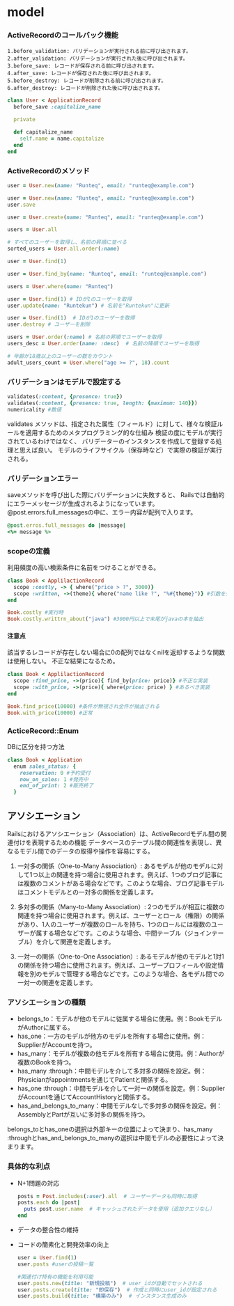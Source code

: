 # model

### ActiveRecordのコールバック機能

```
1.before_validation: バリデーションが実行される前に呼び出されます。
2.after_validation: バリデーションが実行された後に呼び出されます。
3.before_save: レコードが保存される前に呼び出されます。
4.after_save: レコードが保存された後に呼び出されます。
5.before_destroy: レコードが削除される前に呼び出されます。
6.after_destroy: レコードが削除された後に呼び出されます。
```

```ruby
class User < ApplicationRecord
  before_save :capitalize_name

  private

  def capitalize_name
    self.name = name.capitalize
  end
end
```

### ActiveRecordのメソッド

```ruby
user = User.new(name: "Runteq", email: "runteq@example.com")

user = User.new(name: "Runteq", email: "runteq@example.com")
user.save

user = User.create(name: "Runteq", email: "runteq@example.com")

users = User.all

# すべてのユーザーを取得し、名前の昇順に並べる
sorted_users = User.all.order(:name)

user = User.find(1)

user = User.find_by(name: "Runteq", email: "runteq@example.com")

users = User.where(name: "Runteq")

user = User.find(1) # IDが1のユーザーを取得
user.update(name: "Runtekun") # 名前を"Runtekun"に更新

user = User.find(1)  # IDが1のユーザーを取得
user.destroy # ユーザーを削除

users = User.order(:name) # 名前の昇順でユーザーを取得
users_desc = User.order(name: :desc)  # 名前の降順でユーザーを取得

# 年齢が18歳以上のユーザーの数をカウント
adult_users_count = User.where("age >= ?", 18).count
```

### バリデーションはモデルで設定する

```ruby
validates(:content, {presence: true})
validates(:content, {presence: true, length: {maximum: 140}})
numericality #数値

```

validates メソッドは、指定された属性（フィールド）に対して、様々な検証ルールを適用するためのメタプログラミング的な仕組み
検証の度にモデルが実行されているわけではなく、
バリデーターのインスタンスを作成して登録する処理と思えば良い。
モデルのライフサイクル（保存時など）で実際の検証が実行される。

### バリデーションエラー

saveメソッドを呼び出した際にバリデーションに失敗すると、
Railsでは自動的にエラーメッセージが生成されるようになっています。
@post.errors.full_messagesの中に、エラー内容が配列で入ります。

```rb
@post.erros.full_messages do |message|
<%= message %>
```

### scopeの定義

利用頻度の高い検索条件に名前をつけることができる。

```ruby
class Book < ApplilactionRecord
  scope :costly, -> { where("price > ?", 3000)}
  scope :written, ->(theme){ where("name like ?", "%#{theme}")} #引数を受け取るスコープ
end

Book.costly #実行時
Book.costly.writtrn_about("java") #3000円以上で末尾がjavaの本を抽出
```

#### 注意点

該当するレコードが存在しない場合に0の配列ではなくnilを返却するような関数は使用しない。
不正な結果になるため。

```ruby
class Book < ApplilactionRecord
  scope :find_price, ->(price){ find_by(price: price)} #不正な実装
  scope :with_price, ->(price){ where(price: price) } #あるべき実装
end

Book.find_price(10000) #条件が無視され全件が抽出される
Book.with_price(10000) #正常
```

### ActiceRecord::Enum

DBに区分を持つ方法

```ruby
class Book < Application
  enum sales_status: {
    reservation: 0 #予約受付
    now_on_sales: 1 #発売中
    end_of_print: 2 #販売終了
  }
```

## アソシエーション

Railsにおけるアソシエーション（Association）は、ActiveRecordモデル間の関連付けを表現するための機能
データベースのテーブル間の関連性を表現し、異なるモデル間でのデータの取得や操作を容易にする。

1. 一対多の関係（One-to-Many Association）: あるモデルが他のモデルに対して1つ以上の関連を持つ場合に使用されます。例えば、1つのブログ記事には複数のコメントがある場合などです。このような場合、ブログ記事モデルはコメントモデルとの一対多の関係を定義します。

2. 多対多の関係（Many-to-Many Association）: 2つのモデルが相互に複数の関連を持つ場合に使用されます。例えば、ユーザーとロール（権限）の関係があり、1人のユーザーが複数のロールを持ち、1つのロールには複数のユーザーが属する場合などです。このような場合、中間テーブル（ジョインテーブル）を介して関連を定義します。

3. 一対一の関係（One-to-One Association）: あるモデルが他のモデルと1対1の関係を持つ場合に使用されます。例えば、ユーザープロフィールや設定情報を別のモデルで管理する場合などです。このような場合、各モデル間での一対一の関連を定義します。

### アソシエーションの種類

- belongs_to：モデルが他のモデルに従属する場合に使用。例：BookモデルがAuthorに属する。
- has_one：一方のモデルが他方のモデルを所有する場合に使用。例：SupplierがAccountを持つ。
- has_many：モデルが複数の他モデルを所有する場合に使用。例：Authorが複数のBookを持つ。
- has_many :through：中間モデルを介して多対多の関係を設定。例：Physicianがappointmentsを通じてPatientと関係する。
- has_one :through：中間モデルを介して一対一の関係を設定。例：SupplierがAccountを通じてAccountHistoryと関係する。
- has_and_belongs_to_many：中間モデルなしで多対多の関係を設定。例：AssemblyとPartが互いに多対多の関係を持つ。

belongs_toとhas_oneの選択は外部キーの位置によって決まり、has_many :throughとhas_and_belongs_to_manyの選択は中間モデルの必要性によって決まります。

### 具体的な利点

- N+1問題の対応

  ```ruby
  posts = Post.includes(:user).all  # ユーザーデータも同時に取得
  posts.each do |post|
    puts post.user.name  # キャッシュされたデータを使用（追加クエリなし）
  end
  ```

- データの整合性の維持

- コードの簡素化と開発効率の向上
  ```ruby
  user = User.find(1)
  user.posts #userの投稿一覧
  
  #関連付け特有の機能を利用可能
  user.posts.new(title: "新規投稿")  # user_idが自動でセットされる
  user.posts.create(title: "即保存")  # 作成と同時にuser_idが設定される
  user.posts.build(title: "構築のみ")  # インスタンス生成のみ
  ```

  

